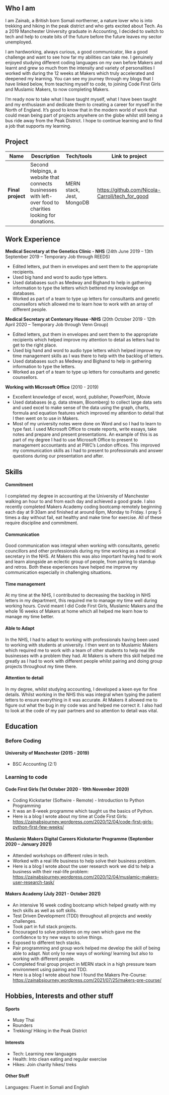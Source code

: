 ## Who I am

I am Zainab, a British born Somali northerner, a nature lover who is into trekking and hiking in the peak district and who gets excited about Tech. As a 2019 Manchester University graduate in Accounting, I decided to switch to tech and help to create bits of the future before the future leaves my sector unemployed. 

I am hardworking, always curious, a good communicator, like a good challenge and want to see how far my abilities can take me. I genuinely enjoyed studying different coding languages on my own before Makers and learnt and grew so much from the intensity and variety of personalities I worked with during the 12 weeks at Makers which truly accelerated and deepened my learning. You can see my journey through my blogs that I have linked below, from teaching myself to code, to joining Code First Girls and Muslamic Makers, to now completing Makers.

I’m ready now to take what I have taught myself, what I have been taught and my enthusiasm and dedicate them to creating a career for myself in the North of England. It’s good to know that in the modern world of work that could mean being part of projects anywhere on the globe whilst still being a bus ride away from the Peak District. I hope to continue learning and to find a job that supports my learning.


## Project

| Name                         | Description                                                                                                | Tech/tools               | Link to project                                 |
| ---------------------------- | ---------------------------------------------------------------------------------------------------------- | -----------------        | ----------------------------------------------- |
| **Final project**            | Second Helpings, a website that connects businesses with left-over food to charities looking for donations.     | MERN stack, Jest, MongoDB| https://github.com/Nicola-Carroll/tech_for_good 
## Work Experience

**Medical Secretary at the Genetics Clinic - NHS** (24th June 2019 – 13th September 2019 – Temporary Job through REEDS)  
-	Edited letters, put them in envelopes and sent them to the appropriate recipients.
-	Used big hand and word to audio type letters.
-	Used databases such as Medway and Bighand to help in gathering information to type the letters which bettered my knowledge on databases.
-	Worked as part of a team to type up letters for consultants and genetic counsellors which allowed me to learn how to work with an array of different people.


**Medical Secretary at Centenary House -NHS** (20th October 2019 - 12th April 2020 – Temporary Job through Venn Group)
-	Edited letters, put them in envelopes and sent them to the appropriate recipients which helped improve my attention to detail as letters had to get to the right place.
-	Used big hand and word to audio type letters which helped improve my time management skills as I was there to help with the backlog of letters.
-	Used databases such as Medway and Bighand to help in gathering information to type the letters.
-	Worked as part of a team to type up letters for consultants and genetic counsellors. 

**Working with Microsoft Office** (2010 - 2019)  
-	Excellent knowledge of excel, word, publisher, PowerPoint, iMovie
-	Used databases (e.g. data stream, Bloomberg) to collect large data sets and used excel to make sense of the data using the graph, charts, formula and equation features which improved my attention to detail that I then went on to use in Makers.
-	Most of my university notes were done on Word and so I had to learn to type fast. I used Microsoft Office to create reports, write essays, take notes and prepare and present presentations. An example of this is as part of my degree I had to use Microsoft Office to present to management accountants and at PWC’s London offices. This improved my communication skills as I had to present to professionals and answer questions during our presentation and after.

## Skills

#### Commitment
I completed my degree in accounting at the University of Manchester walking an hour to and from each day and achieved a good grade. I also recently completed Makers Academy coding bootcamp remotely beginning each day at 9:30am and finished at around 6pm, Monday to Friday. I pray 5 times a day without fail, eat healthy and make time for exercise. All of these require discipline and commitment.

#### Communication
Good communication was integral when working with consultants, genetic councillors and other professionals during my time working as a medical secretary in the NHS. At Makers this was also important having had to work and learn alongside an eclectic group of people, from pairing to standup and retros. Both these experiences have helped me improve my communication especially in challenging situations.

#### Time management
At my time at the NHS, I contributed to decreasing the backlog in NHS letters in my department, this required me to manage my time well during working hours. Covid meant I did Code First Girls, Muslamic Makers and the whole 16 weeks of Makers at home which all helped me learn how to manage my time better.

#### Able to Adapt
In the NHS, I had to adapt to working with professionals having been used to working with students at university. I then went on to Muslamic Makers which required me to work with a team of other students to help real life businesses with a problem they had. At Makers is where this skill helped me greatly as I had to work with different people whilst pairing and doing group projects throughout my time there.

#### Attention to detail
In my degree, whilst studying accounting, I developed a keen eye for fine details. Whilst working in the NHS this was integral when typing the patient letters to ensure everything in it was accurate. At Makers it allowed me to figure out what the bug in my code was and helped me correct it. I also had to look at the code of my pair partners and so attention to detail was vital.

## Education
### Before Coding

#### University of Manchester (2015 - 2019)
- BSC Accounting (2:1)

### Learning to code 

#### Code First Girls (1st October 2020 - 19th November 2020)
-	Coding Kickstarter (Softwire - Remote) - Introduction to Python Programming
-	It was an 8-week programme which taught us the basics of Python.
-	Here is a blog I wrote about my time at Code First Girls: https://zainabsjourney.wordpress.com/2020/12/04/code-first-girls-python-first-few-weeks/

#### Muslamic Makers Digital Careers Kickstarter Programme (September 2020 – January 2021)
-	Attended workshops on different roles in tech.
-	Worked with a real life business to help solve their business problem.
-	Here is a blog I wrote about the user research work we did to help a business with their real-life problem: https://zainabsjourney.wordpress.com/2020/12/04/muslamic-makers-user-research-task/

#### Makers Academy (July 2021 - October 2021)
- An intensive 16 week coding bootcamp which helped greatly with my tech skills as well as soft skills.
- Test Driven Development (TDD) throughout all projects and weekly challenges.
- Took part in full stack projects.
- Encouraged to solve problems on my own which gave me the confidence to try new ways to solve things.
- Exposed to different tech stacks.
- Pair programming and group work helped me develop the skill of being able to adapt. Not only to new ways of working/ learning but also to working with different people.
- Completed final group project in MERN stack in a high pressure team environment using pairing and TDD.
- Here is a blog I wrote about how I found the Makers Pre-Course: https://zainabsjourney.wordpress.com/2021/07/25/makers-pre-course/

## Hobbies, Interests and other stuff
#### Sports
- Muay Thai
- Rounders
- Trekking/ Hiking in the Peak District
#### Interests
- Tech: Learning new languages
- Health: Into clean eating and regular exercise
- Hikes: Join charity hikes/ treks
#### Other Stuff
Languages: Fluent in Somali and English


